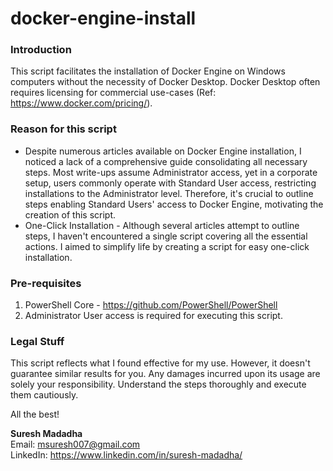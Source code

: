 # docker-engine-install
### Introduction
This script facilitates the installation of Docker Engine on Windows computers without the necessity of Docker Desktop. Docker Desktop often requires licensing for commercial use-cases (Ref: https://www.docker.com/pricing/).

### Reason for this script
-  Despite numerous articles available on Docker Engine installation, I noticed a lack of a comprehensive guide consolidating all necessary steps. Most write-ups assume Administrator access, yet in a corporate setup, users commonly operate with Standard User access, restricting installations to the Administrator level. Therefore, it's crucial to outline steps enabling Standard Users' access to Docker Engine, motivating the creation of this script.
-  One-Click Installation - Although several articles attempt to outline steps, I haven't encountered a single script covering all the essential actions. I aimed to simplify life by creating a script for easy one-click installation.

### Pre-requisites

 1. PowerShell Core - https://github.com/PowerShell/PowerShell 
 1. Administrator User access is required for executing this script.
 
 ### Legal Stuff
This script reflects what I found effective for my use. However, it doesn't guarantee similar results for you. Any damages incurred upon its usage are solely your responsibility. Understand the steps thoroughly and execute them cautiously.

All the best!

**Suresh Madadha**   
Email: msuresh007@gmail.com   
LinkedIn: https://www.linkedin.com/in/suresh-madadha/   
 

